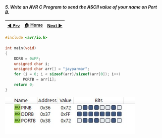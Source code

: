 
#### *5. Write an AVR C Program to send the ASCII value of your name on Port B.*


|[◀️ Prv](../p4/readme.md)|[🏠 Home](/README.md)|[Next ▶️](../../practical-4/p1/readme.md)|
|---|---|---|

```c
#include <avr/io.h>

int main(void)
{
    DDRB = 0xFF;
    unsigned char i;
    unsigned char arr[] = "jayparmar";
    for (i = 0; i < sizeof(arr)/sizeof(arr[0]); i++)
        PORTB = arr[i];
    return 0;
}
```
<img src="./p5.png" style="width:30em" title="output-1" alt="output-1" >
